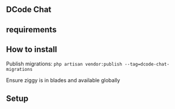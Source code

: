 ## DCode Chat

## requirements

## How to install

Publish migrations:
`php artisan vendor:publish --tag=dcode-chat-migrations`

Ensure ziggy is in blades and available globally



## Setup

